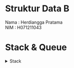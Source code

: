 # Struktur Data B

Nama : Herdiangga Pratama <br />
NIM : H071211043 <br />

# Stack & Queue

<details><summary>Stack</summary>
<p>
Stack Merupakan kumpulan data yang terurut sesuai bagaimana data tersebut ditambahkan atau dihapus.

Stack dalam pengurutan data menggunakan metode LIFO (Last in, First Out).

Stack mempunyai dua operasi dasar yaitu push dan pop.

-   push artinya memasukkan elemen ke dalam tumpukan.
-   pop artinya mengeluarkan elemen teratas dari tumpukan.

Agar lebih mengerti dapat dilihat penerapannya pada bahasa python di file [stack.py](https://github.com/herdianggapratama/stack-queue_SDB/blob/main/stack.py).

</p>
</details>
